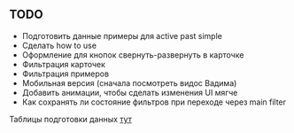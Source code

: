 ## TODO

- Подготовить данные примеры для active past simple
- Сделать how to use
- Оформление для кнопок свернуть-развернуть в карточке
- Фильтрация карточек
- Фильтрация примеров
- Мобильная версия (сначала посмотреть видос Вадима)
- Добавить анимации, чтобы сделать изменения UI мягче
- Как сохранять ли состояние фильтров при переходе через main filter


Таблицы подготовки данных [тут](https://docs.google.com/spreadsheets/d/1HXpr66DPbfgFCSPX8mWMDvehWIZmETnmfF1lZu98a90/edit?hl=ru&gid=0#gid=0
)
